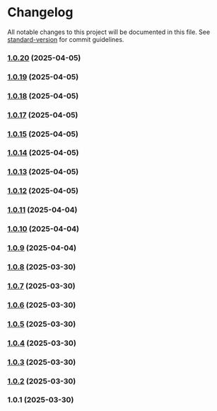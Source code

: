 # Changelog

All notable changes to this project will be documented in this file. See [standard-version](https://github.com/conventional-changelog/standard-version) for commit guidelines.

### [1.0.20](https://github.com/coffee-coco/microservices-scaffolding/compare/v1.0.19...v1.0.20) (2025-04-05)

### [1.0.19](https://github.com/coffee-coco/microservices-scaffolding/compare/v1.0.18...v1.0.19) (2025-04-05)

### [1.0.18](https://github.com/coffee-coco/microservices-scaffolding/compare/v1.0.17...v1.0.18) (2025-04-05)

### [1.0.17](https://github.com/coffee-coco/microservices-scaffolding/compare/v1.0.15...v1.0.17) (2025-04-05)

### [1.0.15](https://github.com/coffee-coco/microservices-scaffolding/compare/v1.0.14...v1.0.15) (2025-04-05)

### [1.0.14](https://github.com/coffee-coco/microservices-scaffolding/compare/v1.0.13...v1.0.14) (2025-04-05)

### [1.0.13](https://github.com/coffee-coco/microservices-scaffolding/compare/v1.0.12...v1.0.13) (2025-04-05)

### [1.0.12](https://github.com/coffee-coco/microservices-scaffolding/compare/v1.0.11...v1.0.12) (2025-04-05)

### [1.0.11](https://github.com/coffee-coco/microservices-scaffolding/compare/v1.0.10...v1.0.11) (2025-04-04)

### [1.0.10](https://github.com/coffee-coco/microservices-scaffolding/compare/v1.0.9...v1.0.10) (2025-04-04)

### [1.0.9](https://github.com/coffee-coco/microservices-scaffolding/compare/v1.0.8...v1.0.9) (2025-04-04)

### [1.0.8](https://github.com/coffee-coco/microservices-scaffolding/compare/v1.0.7...v1.0.8) (2025-03-30)

### [1.0.7](https://github.com/coffee-coco/microservices-scaffolding/compare/v1.0.6...v1.0.7) (2025-03-30)

### [1.0.6](https://github.com/coffee-coco/microservices-scaffolding/compare/v1.0.5...v1.0.6) (2025-03-30)

### [1.0.5](https://github.com/coffee-coco/microservices-scaffolding/compare/v1.0.4...v1.0.5) (2025-03-30)

### [1.0.4](https://github.com/coffee-coco/microservices-scaffolding/compare/v1.0.3...v1.0.4) (2025-03-30)

### [1.0.3](https://github.com/coffee-coco/microservices-scaffolding/compare/v1.0.2...v1.0.3) (2025-03-30)

### [1.0.2](///compare/v1.0.1...v1.0.2) (2025-03-30)

### 1.0.1 (2025-03-30)
